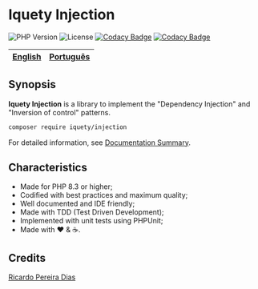 # Iquety Injection

![PHP Version](https://img.shields.io/badge/php-%5E8.0-blue)
![License](https://img.shields.io/badge/license-MIT-blue)
[![Codacy Badge](https://app.codacy.com/project/badge/Grade/813da4fc67084194bd16b5cfa44d4295)](https://www.codacy.com/gh/iquety/injection/dashboard?utm_source=github.com&amp;utm_medium=referral&amp;utm_content=iqueti/injection&amp;utm_campaign=Badge_Grade)
[![Codacy Badge](https://app.codacy.com/project/badge/Coverage/813da4fc67084194bd16b5cfa44d4295)](https://www.codacy.com/gh/iquety/injection/dashboard?utm_source=github.com&utm_medium=referral&utm_content=iqueti/injection&utm_campaign=Badge_Coverage)

[English](readme.md) | [Português](./docs/pt-br/leiame.md)
-- | --

## Synopsis

**Iquety Injection** is a library to implement the "Dependency Injection" and "Inversion of control" patterns.

```bash
composer require iquety/injection
```

For detailed information, see [Documentation Summary](docs/en/index.md).

## Characteristics

- Made for PHP 8.3 or higher;
- Codified with best practices and maximum quality;
- Well documented and IDE friendly;
- Made with TDD (Test Driven Development);
- Implemented with unit tests using PHPUnit;
- Made with :heart: &amp; :coffee:.

## Credits

[Ricardo Pereira Dias](https://www.ricardopedias.com.br)
